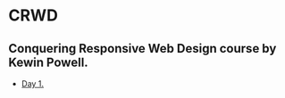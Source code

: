 # CRWD

## Conquering Responsive Web Design course by Kewin Powell.

- [Day 1.](https://prasad-mutnale.github.io/CRWD/Day-01/challenge1/)

